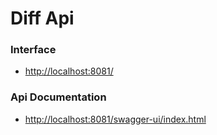 # Diff Api

### Interface

* [http://localhost:8081/](http://localhost:8080/)

### Api Documentation

* [http://localhost:8081/swagger-ui/index.html](http://localhost:8080/swagger-ui/index.html)

